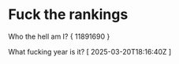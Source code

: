# Fuck the rankings

Who the hell am I?
{ 11891690 }

What fucking year is it?
[ 2025-03-20T18:16:40Z ]
